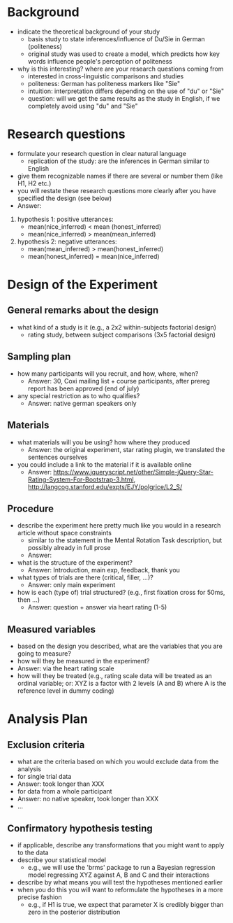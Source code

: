 # Background

- indicate the theoretical background of your study
    - basis study to state inferences/influence of Du/Sie in German (politeness)
    - original study was used to create a model, which predicts how key words influence people's perception of politeness
- why is this interesting? where are your research questions coming from
    - interested in cross-linguistic comparisons and studies
    - politeness: German has politeness markers like "Sie"
    - intuition: interpretation differs depending on the use of "du" or "Sie"
    - question: will we get the same results as the study in English, if we completely avoid using "du" and "Sie"

# Research questions

- formulate your research question in clear natural language 
    - replication of the study: are the inferences in German similar to English
- give them recognizable names if there are several or number them (like H1, H2 etc.)
- you will restate these research questions more clearly after you have specified the design (see below)
- Answer:
1. hypothesis 1: positive utterances:
    - mean(nice_inferred) < mean (honest_inferred)
    - mean(nice_inferred) > mean(mean_inferred)
2. hypothesis 2: negative utterances:
    - mean(mean_inferred) > mean(honest_inferred)
    - mean(honest_inferred) = mean(nice_inferred)

# Design of the Experiment

## General remarks about the design

- what kind of a study is it (e.g., a 2x2 within-subjects factorial design)
    - rating study, between subject comparisons (3x5 factorial design)

## Sampling plan

- how many participants will you recruit, and how, where, when?
    - Answer: 30, Coxi mailing list + course participants, after prereg report has been approved (end of july)
- any special restriction as to who qualifies?
    - Answer: native german speakers only

## Materials

- what materials will you be using? how where they produced
    - Answer: the original experiment, star rating plugin, we translated the sentences ourselves
- you could include a link to the material if it is available online
    - Answer: https://www.jqueryscript.net/other/Simple-jQuery-Star-Rating-System-For-Bootstrap-3.html, http://langcog.stanford.edu/expts/EJY/polgrice/L2_S/

## Procedure

- describe the experiment here pretty much like you would in a research article without space constraints
    - similar to the statement in the Mental Rotation Task description, but possibly already in full prose
    - Answer: 
- what is the structure of the experiment?
    - Answer: Introduction, main exp, feedback, thank you
- what types of trials are there (critical, filler, ...)?
    - Answer: only main experiment
- how is each (type of) trial structured? (e.g., first fixation cross for 50ms, then ...)
    - Answer: question + answer via heart rating (1-5)

## Measured variables

- based on the design you described, what are the variables that you are going to measure?
- how will they be measured in the experiment?
- Answer: via the heart rating scale
- how will they be treated (e.g., rating scale data will be treated as an ordinal variable; or: XYZ is a factor with 2 levels (A and B) where A is the reference level in dummy coding)


# Analysis Plan

## Exclusion criteria

- what are the criteria based on which you would exclude data from the analysis
- for single trial data
- Answer: took longer than XXX
- for data from a whole participant
- Answer: no native speaker, took longer than XXX
- ...

## Confirmatory hypothesis testing

- if applicable, describe any transformations that you might want to apply to the data
- describe your statistical model
  - e.g., we will use the 'brms' package to run a Bayesian regression model regressing XYZ against A, B and C and their interactions
- describe by what means you will test the hypotheses mentioned earlier
- when you do this you will want to reformulate the hypotheses in a more precise fashion
  - e.g., if H1 is true, we expect that parameter X is credibly bigger than zero in the posterior distribution



